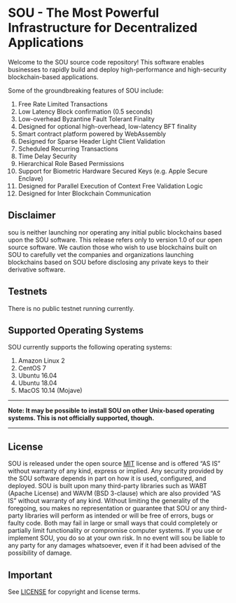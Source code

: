 
# SOU - The Most Powerful Infrastructure for Decentralized Applications

Welcome to the SOU source code repository! This software enables businesses to rapidly build and deploy high-performance and high-security blockchain-based applications.

Some of the groundbreaking features of SOU include:

1. Free Rate Limited Transactions
1. Low Latency Block confirmation (0.5 seconds)
1. Low-overhead Byzantine Fault Tolerant Finality
1. Designed for optional high-overhead, low-latency BFT finality
1. Smart contract platform powered by WebAssembly
1. Designed for Sparse Header Light Client Validation
1. Scheduled Recurring Transactions
1. Time Delay Security
1. Hierarchical Role Based Permissions
1. Support for Biometric Hardware Secured Keys (e.g. Apple Secure Enclave)
1. Designed for Parallel Execution of Context Free Validation Logic
1. Designed for Inter Blockchain Communication

## Disclaimer

sou is neither launching nor operating any initial public blockchains based upon the SOU software. This release refers only to version 1.0 of our open source software. We caution those who wish to use blockchains built on SOU to carefully vet the companies and organizations launching blockchains based on SOU before disclosing any private keys to their derivative software.

## Testnets

There is no public testnet running currently.

## Supported Operating Systems

SOU currently supports the following operating systems:

1. Amazon Linux 2
2. CentOS 7
3. Ubuntu 16.04
4. Ubuntu 18.04
5. MacOS 10.14 (Mojave)

---

**Note: It may be possible to install SOU on other Unix-based operating systems. This is not officially supported, though.**

---

## License

SOU is released under the open source [MIT](./LICENSE) license and is offered “AS IS” without warranty of any kind, express or implied. Any security provided by the SOU software depends in part on how it is used, configured, and deployed. SOU is built upon many third-party libraries such as WABT (Apache License) and WAVM (BSD 3-clause) which are also provided “AS IS” without warranty of any kind. Without limiting the generality of the foregoing, sou makes no representation or guarantee that SOU or any third-party libraries will perform as intended or will be free of errors, bugs or faulty code. Both may fail in large or small ways that could completely or partially limit functionality or compromise computer systems. If you use or implement SOU, you do so at your own risk. In no event will sou be liable to any party for any damages whatsoever, even if it had been advised of the possibility of damage.

## Important

See [LICENSE](./LICENSE) for copyright and license terms.